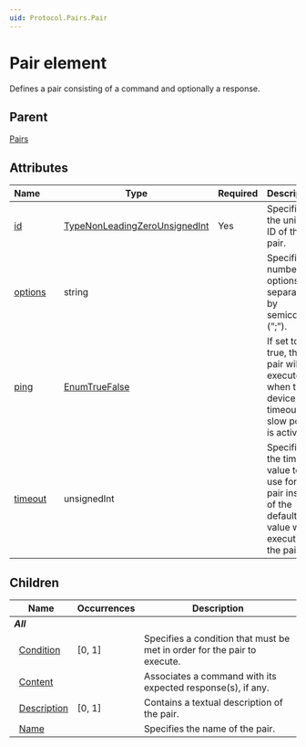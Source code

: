 ```yaml
---
uid: Protocol.Pairs.Pair
---
```


# Pair element

Defines a pair consisting of a command and optionally a response.

## Parent

[Pairs](xref:Protocol.Pairs)

## Attributes

|Name&nbsp;&nbsp;&nbsp;&nbsp;&nbsp;&nbsp;|Type|Required|Description|
|--- |--- |--- |--- |
|[id](xref:Protocol.Pairs.Pair-id)|[TypeNonLeadingZeroUnsignedInt](xref:Protocol-TypeNonLeadingZeroUnsignedInt)|Yes|Specifies the unique ID of the pair.|
|[options](xref:Protocol.Pairs.Pair-options)|string||Specifies a number of options, separated by semicolons (”;”).|
|[ping](xref:Protocol.Pairs.Pair-ping)|[EnumTrueFalse](xref:Protocol-EnumTrueFalse)||If set to true, the pair will be executed when the device is in timeout and slow polling is activated.|
|[timeout](xref:Protocol.Pairs.Pair-timeout)|unsignedInt||Specifies the timeout value to use for this pair instead of the default value when executing the pair.|

## Children

|Name|Occurrences|Description|
|--- |--- |--- |
|***All***|||
|&nbsp;&nbsp;[Condition](xref:Protocol.Pairs.Pair.Condition)|[0, 1]|Specifies a condition that must be met in order for the pair to execute.|
|&nbsp;&nbsp;[Content](xref:Protocol.Pairs.Pair.Content)||Associates a command with its expected response(s), if any.|
|&nbsp;&nbsp;[Description](xref:Protocol.Pairs.Pair.Description)|[0, 1]|Contains a textual description of the pair.|
|&nbsp;&nbsp;[Name](xref:Protocol.Pairs.Pair.Name)||Specifies the name of the pair.|

